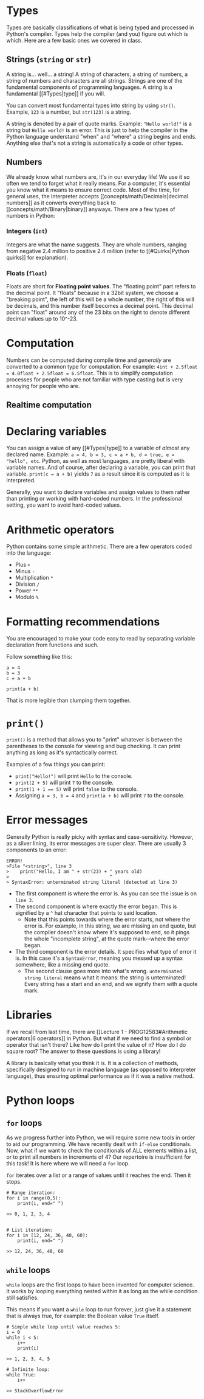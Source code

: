 # Types
Types are basically classifications of what is being typed and processed in Python's compiler. Types help the compiler (and you) figure out which is which. Here are a few basic ones we covered in class.
## Strings (`string` or `str`)
A string is... well... a string! A string of characters, a string of numbers, a string of numbers and characters are all strings. Strings are one of the fundamental components of programming languages. A string is a fundamental [[#Types|type]] if you will.

You can convert most fundamental types into string by using `str()`. Example, `123` is a number, but `str(123)` is a string.

A string is denoted by a pair of quote marks. Example: `"Hello world!"` is a string but `Hello world!` is an error. This is just to help the compiler in the Python language understand "when" and "where" a string begins and ends. Anything else that's not a string is automatically a code or other types.
## Numbers
We already know what numbers are, it's in our everyday life! We use it so often we tend to forget what it really means. For a computer, it's essential you know what it means to ensure correct code. Most of the time, for general uses, the interpreter accepts [[concepts/math/Decimals|decimal numbers]] as it converts everything back to [[concepts/math/Binary|binary]] anyways. There are a few types of numbers in Python:
### Integers (`int`)
Integers are what the name suggests. They are whole numbers, ranging from negative 2.4 million to positive 2.4 million (refer to [[#Quirks|Python quirks]] for explanation). 
### Floats (`float`)
Floats are short for **Floating point values**. The "floating point" part refers to the decimal point. It "floats" because in a 32bit system, we choose a "breaking point", the left of this will be a whole number, the right of this will be decimals, and this number itself becomes a decimal point. This decimal point can "float" around any of the 23 bits on the right to denote different decimal values up to 10^-23.
# Computation
Numbers can be computed during compile time and *generally* are converted to a common type for computation. For example: `4int + 2.5float = 4.0float + 2.5float = 6.5float`. This is to simplify computation processes for people who are not familiar with type casting but is very annoying for people who are. 
## Realtime computation

# Declaring variables
You can assign a value of any [[#Types|type]] to a variable of *almost* any declared name. Example: `a = 4, b = 3, c = a + b, d = true, e = "hello", etc`. Python, as well as most languages, are pretty liberal with variable names. And of course, after declaring a variable, you can print that variable. `print(c = a + b)` yields `7` as a result since it is computed as it is interpreted.

Generally, you want to declare variables and assign values to them rather than printing or working with hard-coded numbers. In the professional setting, you want to avoid hard-coded values.
# Arithmetic operators
Python contains some simple arithmetic. There are a few operators coded into the language:
- Plus `+`
- Minus `-`
- Multiplication `*`
- Division `/`
- Power `**`
- Modulo `%`
# Formatting recommendations
You are encouraged to make your code easy to read by separating variable declaration from functions and such.

Follow something like this:
```
a = 4
b = 3
c = a + b

print(a + b)
```
That is more legible than clumping them together.
# `print()`
`print()` is a method that allows you to "print" whatever is between the parentheses to the console for viewing and bug checking. It can print anything as long as it's syntactically correct.

Examples of a few things you can print:
- `print("Hello!")` will print `Hello` to the console.
- `print(2 + 5)` will print `7` to the console.
- `print(1 + 1 == 5)` will print `false` to the console.
- Assigning `a = 3, b = 4` and `print(a + b)` will print `7` to the console.
# Error messages
Generally Python is really picky with syntax and case-sensitivity. However, as a silver lining, its error messages are super clear. There are usually 3 components to an error:
```
ERROR!
>File "<string>", line 3
>    print("Hello, I am " + str(23) + " years old)
>                                     ^
> SyntaxError: unterminated string literal (detected at line 3)
```
- The first component is where the error is. As you can see the issue is on `line 3`.
- The second component is where exactly the error began. This is signified by a `^` hat character that points to said location. 
	- Note that this points towards where the error starts, not where the error is. For example, in this string, we are missing an end quote, but the compiler doesn't know where it's supposed to end, so it pings the whole "incomplete string", at the quote mark--where the error began.
- The third component is the error details. It specifies what type of error it is. In this case it's a `SyntaxError`, meaning you messed up a syntax somewhere, like a missing end quote.
	- The second clause goes more into what's wrong. `unterminated string literal` means what it means: the string is unterminated! Every string has a start and an end, and we signify them with a quote mark.
# Libraries
If we recall from last time, there are [[Lecture 1 - PROG12583#Arithmetic operators|6 operators]] in Python. But what if we need to find a symbol or operator that isn't there? Like how do I print the value of π? How do I do square root? The answer to these questions is using a library!

A library is basically what you think it is. It is a collection of methods, specifically designed to run in machine language (as opposed to interpreter language), thus ensuring optimal performance as if it was a native method.
# Python loops
## `for` loops
As we progress further into Python, we will require some new tools in order to aid our programming. We have recently dealt with `if-else` conditionals. Now, what if we want to check the conditionals of ALL elements within a list, or to print all numbers in increments of 4? Our repertoire is insufficient for this task! It is here where we will need a `for` loop.

`for` iterates over a list or a range of values until it reaches the end. Then it stops.
```
# Range iteration:
for i in range(0,5):
	print(i, end=" ")

>> 0, 1, 2, 3, 4


# List iteration:
for i in [12, 24, 36, 48, 60]:
	print(i, end=" ")

>> 12, 24, 36, 48, 60	
```
## `while` loops
`while` loops are the first loops to have been invented for computer science. It works by looping everything nested within it as long as the while condition still satisfies. 

This means if you want a `while` loop to run forever, just give it a statement that is always true, for example: the Boolean value `True` itself.
```
# Simple while loop until value reaches 5:
i = 0
while i < 5:
	i++
	print(i)

>> 1, 2, 3, 4, 5

# Infinite loop:
while True:
	i++

>> StackOverflowError
```
